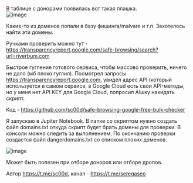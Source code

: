 В таблице с донорами появилась вот такая плашка.  
![image](https://github.com/user-attachments/assets/fb832d90-889c-4403-bd78-9439575817d2)


Какие-то из доменов попали в базу фишинга/malvare и т.п. Захотелось найти эти домены.

Ручками проверить можно тут - https://transparencyreport.google.com/safe-browsing/search?url=riverbum.com

Быстрое гугление готового сервиса, чтобы массово проверить, ничего не дало (мб плохо гуглил). Посмотрел запросы https://transparencyreport.google.com, увидел адрес API (который используется в самом сервисе, в Google Cloud есть свои API-методы, но у меня нет API KEY для Google Cloud, попросил AIшку накидать скрипт.

Код - https://github.com/sc00d/safe-browsing-google-free-bulk-checker

Я запускаю в Jupiter Notebook. В папке со скриптом нужно создать файл domains.txt откуда скрипт будет брать домены для проверки. В консоли можно следить за выполнением. По окончанию проверки создастся файл dangerdomains.txt со списком плохих доменов.

![image](https://github.com/user-attachments/assets/ed349809-242b-4463-a450-4df4c42cf452)


Может быть полезен при отборе доноров или отборе дропов.

Автор https://t.me/sc00d, канал - https://t.me/seregaseo 
